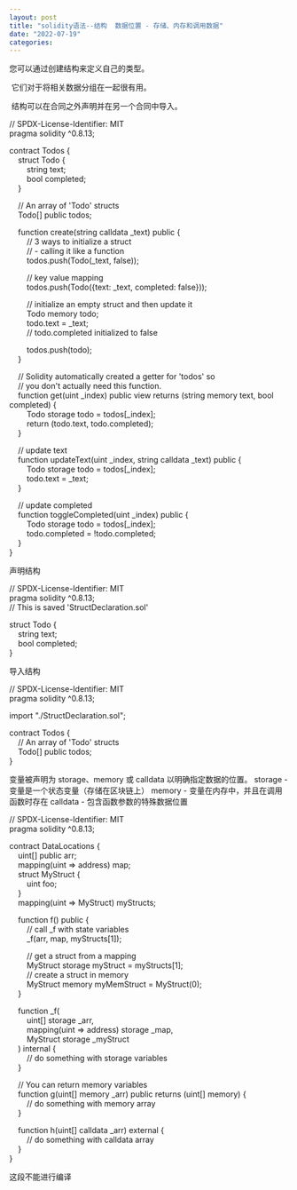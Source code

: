 ```yaml
---
layout: post
title: "solidity语法--结构  数据位置 - 存储、内存和调用数据"
date: "2022-07-19"
categories: 
---
```

<p>您可以通过创建结构来定义自己的类型。</p>
<p>&nbsp;它们对于将相关数据分组在一起很有用。</p>
<p>&nbsp;结构可以在合同之外声明并在另一个合同中导入。</p>
<p>// SPDX-License-Identifier: MIT<br />
pragma solidity ^0.8.13;</p>
<p>contract Todos {<br />
&nbsp;&nbsp;&nbsp; struct Todo {<br />
&nbsp;&nbsp;&nbsp;&nbsp;&nbsp;&nbsp;&nbsp; string text;<br />
&nbsp;&nbsp;&nbsp;&nbsp;&nbsp;&nbsp;&nbsp; bool completed;<br />
&nbsp;&nbsp;&nbsp; }</p>
<p>&nbsp;&nbsp;&nbsp; // An array of &#39;Todo&#39; structs<br />
&nbsp;&nbsp;&nbsp; Todo[] public todos;</p>
<p>&nbsp;&nbsp;&nbsp; function create(string calldata _text) public {<br />
&nbsp;&nbsp;&nbsp;&nbsp;&nbsp;&nbsp;&nbsp; // 3 ways to initialize a struct<br />
&nbsp;&nbsp;&nbsp;&nbsp;&nbsp;&nbsp;&nbsp; // - calling it like a function<br />
&nbsp;&nbsp;&nbsp;&nbsp;&nbsp;&nbsp;&nbsp; todos.push(Todo(_text, false));</p>
<p>&nbsp;&nbsp;&nbsp;&nbsp;&nbsp;&nbsp;&nbsp; // key value mapping<br />
&nbsp;&nbsp;&nbsp;&nbsp;&nbsp;&nbsp;&nbsp; todos.push(Todo({text: _text, completed: false}));</p>
<p>&nbsp;&nbsp;&nbsp;&nbsp;&nbsp;&nbsp;&nbsp; // initialize an empty struct and then update it<br />
&nbsp;&nbsp;&nbsp;&nbsp;&nbsp;&nbsp;&nbsp; Todo memory todo;<br />
&nbsp;&nbsp;&nbsp;&nbsp;&nbsp;&nbsp;&nbsp; todo.text = _text;<br />
&nbsp;&nbsp;&nbsp;&nbsp;&nbsp;&nbsp;&nbsp; // todo.completed initialized to false</p>
<p>&nbsp;&nbsp;&nbsp;&nbsp;&nbsp;&nbsp;&nbsp; todos.push(todo);<br />
&nbsp;&nbsp;&nbsp; }</p>
<p>&nbsp;&nbsp;&nbsp; // Solidity automatically created a getter for &#39;todos&#39; so<br />
&nbsp;&nbsp;&nbsp; // you don&#39;t actually need this function.<br />
&nbsp;&nbsp;&nbsp; function get(uint _index) public view returns (string memory text, bool completed) {<br />
&nbsp;&nbsp;&nbsp;&nbsp;&nbsp;&nbsp;&nbsp; Todo storage todo = todos[_index];<br />
&nbsp;&nbsp;&nbsp;&nbsp;&nbsp;&nbsp;&nbsp; return (todo.text, todo.completed);<br />
&nbsp;&nbsp;&nbsp; }</p>
<p>&nbsp;&nbsp;&nbsp; // update text<br />
&nbsp;&nbsp;&nbsp; function updateText(uint _index, string calldata _text) public {<br />
&nbsp;&nbsp;&nbsp;&nbsp;&nbsp;&nbsp;&nbsp; Todo storage todo = todos[_index];<br />
&nbsp;&nbsp;&nbsp;&nbsp;&nbsp;&nbsp;&nbsp; todo.text = _text;<br />
&nbsp;&nbsp;&nbsp; }</p>
<p>&nbsp;&nbsp;&nbsp; // update completed<br />
&nbsp;&nbsp;&nbsp; function toggleCompleted(uint _index) public {<br />
&nbsp;&nbsp;&nbsp;&nbsp;&nbsp;&nbsp;&nbsp; Todo storage todo = todos[_index];<br />
&nbsp;&nbsp;&nbsp;&nbsp;&nbsp;&nbsp;&nbsp; todo.completed = !todo.completed;<br />
&nbsp;&nbsp;&nbsp; }<br />
}</p>
<p>声明结构</p>
<p>// SPDX-License-Identifier: MIT<br />
pragma solidity ^0.8.13;<br />
// This is saved &#39;StructDeclaration.sol&#39;</p>
<p>struct Todo {<br />
&nbsp;&nbsp;&nbsp; string text;<br />
&nbsp;&nbsp;&nbsp; bool completed;<br />
}</p>
<p>导入结构</p>
<p>// SPDX-License-Identifier: MIT<br />
pragma solidity ^0.8.13;</p>
<p>import &quot;./StructDeclaration.sol&quot;;</p>
<p>contract Todos {<br />
&nbsp;&nbsp;&nbsp; // An array of &#39;Todo&#39; structs<br />
&nbsp;&nbsp;&nbsp; Todo[] public todos;<br />
}</p>
<p>变量被声明为 storage、memory 或 calldata 以明确指定数据的位置。 storage - 变量是一个状态变量（存储在区块链上） memory - 变量在内存中，并且在调用函数时存在 calldata - 包含函数参数的特殊数据位置</p>
<p>// SPDX-License-Identifier: MIT<br />
pragma solidity ^0.8.13;</p>
<p>contract DataLocations {<br />
&nbsp;&nbsp;&nbsp; uint[] public arr;<br />
&nbsp;&nbsp;&nbsp; mapping(uint =&gt; address) map;<br />
&nbsp;&nbsp;&nbsp; struct MyStruct {<br />
&nbsp;&nbsp;&nbsp;&nbsp;&nbsp;&nbsp;&nbsp; uint foo;<br />
&nbsp;&nbsp;&nbsp; }<br />
&nbsp;&nbsp;&nbsp; mapping(uint =&gt; MyStruct) myStructs;</p>
<p>&nbsp;&nbsp;&nbsp; function f() public {<br />
&nbsp;&nbsp;&nbsp;&nbsp;&nbsp;&nbsp;&nbsp; // call _f with state variables<br />
&nbsp;&nbsp;&nbsp;&nbsp;&nbsp;&nbsp;&nbsp; _f(arr, map, myStructs[1]);</p>
<p>&nbsp;&nbsp;&nbsp;&nbsp;&nbsp;&nbsp;&nbsp; // get a struct from a mapping<br />
&nbsp;&nbsp;&nbsp;&nbsp;&nbsp;&nbsp;&nbsp; MyStruct storage myStruct = myStructs[1];<br />
&nbsp;&nbsp;&nbsp;&nbsp;&nbsp;&nbsp;&nbsp; // create a struct in memory<br />
&nbsp;&nbsp;&nbsp;&nbsp;&nbsp;&nbsp;&nbsp; MyStruct memory myMemStruct = MyStruct(0);<br />
&nbsp;&nbsp;&nbsp; }</p>
<p>&nbsp;&nbsp;&nbsp; function _f(<br />
&nbsp;&nbsp;&nbsp;&nbsp;&nbsp;&nbsp;&nbsp; uint[] storage _arr,<br />
&nbsp;&nbsp;&nbsp;&nbsp;&nbsp;&nbsp;&nbsp; mapping(uint =&gt; address) storage _map,<br />
&nbsp;&nbsp;&nbsp;&nbsp;&nbsp;&nbsp;&nbsp; MyStruct storage _myStruct<br />
&nbsp;&nbsp;&nbsp; ) internal {<br />
&nbsp;&nbsp;&nbsp;&nbsp;&nbsp;&nbsp;&nbsp; // do something with storage variables<br />
&nbsp;&nbsp;&nbsp; }</p>
<p>&nbsp;&nbsp;&nbsp; // You can return memory variables<br />
&nbsp;&nbsp;&nbsp; function g(uint[] memory _arr) public returns (uint[] memory) {<br />
&nbsp;&nbsp;&nbsp;&nbsp;&nbsp;&nbsp;&nbsp; // do something with memory array<br />
&nbsp;&nbsp;&nbsp; }</p>
<p>&nbsp;&nbsp;&nbsp; function h(uint[] calldata _arr) external {<br />
&nbsp;&nbsp;&nbsp;&nbsp;&nbsp;&nbsp;&nbsp; // do something with calldata array<br />
&nbsp;&nbsp;&nbsp; }<br />
}</p>
<p>这段不能进行编译</p>
